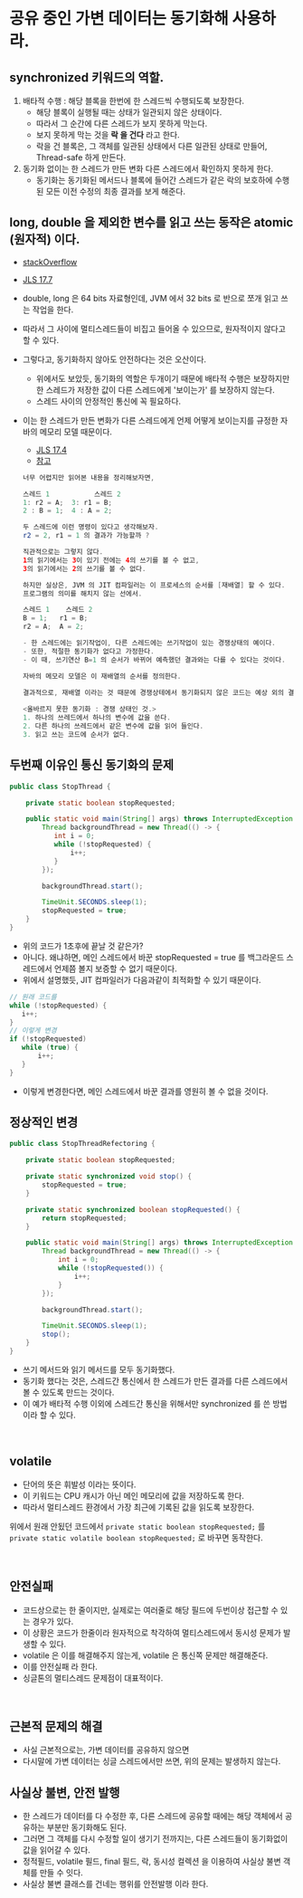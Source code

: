 # 공유 중인 가변 데이터는 동기화해 사용하라.

## synchronized 키워드의 역할.
 1. 배타적 수행 : 해당 블록을 한번에 한 스레드씩 수행되도록 보장한다.
    - 해당 블록이 실행될 때는 상태가 일관되지 않은 상태이다.
    - 따라서 그 순간에 다른 스레드가 보지 못하게 막는다.
    - 보지 못하게 막는 것을 **락 을 건다** 라고 한다.
    - 락을 건 블록은, 그 객체를 일관된 상태에서 다른 일관된 상태로 만들어, Thread-safe 하게 만든다.
 1. 동기화 없이는 한 스레드가 만든 변화 다른 스레드에서 확인하지 못하게 한다.
    - 동기화는 동기화된 메서드나 블록에 들어간 스레드가 같은 락의 보호하에 수행된 모든 이전 수정의 최종 결과를 보게 해준다.
    
## long, double 을 제외한 변수를 읽고 쓰는 동작은 atomic (원자적) 이다.
 - [stackOverflow](https://stackoverflow.com/questions/517532/writing-long-and-double-is-not-atomic-in-java/517539)
 - [JLS 17.7](https://docs.oracle.com/javase/specs/jls/se7/html/jls-17.html#jls-17.7)
 - double, long 은 64 bits 자료형인데, JVM 에서 32 bits 로 반으로 쪼개 읽고 쓰는 작업을 한다.
 - 따라서 그 사이에 멀티스레드들이 비집고 들어올 수 있으므로, 원자적이지 않다고 할 수 있다.
 
 - 그렇다고, 동기화하지 않아도 안전하다는 것은 오산이다.
    - 위에서도 보았듯, 동기화의 역할은 두개이기 때문에 배타적 수행은 보장하지만 한 스레드가 저장한 값이 다른 스레드에게 '보이는가' 를 보장하지 않는다.
    - 스레드 사이의 안정적인 통신에 꼭 필요하다.
   
 - 이는 한 스레드가 만든 변화가 다른 스레드에게 언제 어떻게 보이는지를 규정한 자바의 메모리 모델 때문이다.
    - [JLS 17.4](https://docs.oracle.com/javase/specs/jls/se7/html/jls-17.html#jls-17.4) 
    - [참고](https://medium.com/@qwefgh90/jsr-133-java-memory-model-faq-%EB%B2%88%EC%97%AD-128487aebc1e)
    ```java
    너무 어렵지만 읽어본 내용을 정리해보자면,
   
    스레드 1	        스레드 2
    1: r2 = A;	3: r1 = B;
    2 : B = 1;	4 : A = 2;
   
   두 스레드에 이런 명령이 있다고 생각해보자.
   r2 = 2, r1 = 1 의 결과가 가능할까 ?
   
   직관적으로는 그렇지 않다. 
   1의 읽기에서는 3이 있기 전에는 4의 쓰기를 볼 수 없고,
   3의 읽기에서는 2의 쓰기를 볼 수 없다.
   
   하지만 실상은, JVM 의 JIT 컴파일러는 이 프로세스의 순서를 [재배열] 할 수 있다.
   프로그램의 의미를 해치지 않는 선에서.
   
   스레드 1	스레드 2
   B = 1;	r1 = B;
   r2 = A;	A = 2;
   
   - 한 스레드에는 읽기작업이, 다른 스레드에는 쓰기작업이 있는 경쟁상태의 예이다.
   - 또한, 적절한 동기화가 없다고 가정한다.
   - 이 때, 쓰기연산 B=1 의 순서가 바뀌어 예측했던 결과와는 다를 수 있다는 것이다.
   
   자바의 메모리 모델은 이 재배열의 순서를 정의한다. 
   
   결과적으로, 재배열 이라는 것 때문에 경쟁상테에서 동기화되지 않은 코드는 예상 외의 결과를 낼 수 있는 것이다.
  
   <올바르지 못한 동기화 : 경쟁 상태인 것.>
   1. 하나의 쓰레드에서 하나의 변수에 값을 쓴다.
   2. 다른 하나의 쓰레드에서 같은 변수에 값을 읽어 들인다.
   3. 읽고 쓰는 코드에 순서가 없다.
   
    ```
## 두번째 이유인 통신 동기화의 문제

```java
public class StopThread {

    private static boolean stopRequested;

    public static void main(String[] args) throws InterruptedException {
        Thread backgroundThread = new Thread(() -> {
           int i = 0;
           while (!stopRequested) {
               i++;
           }
        });

        backgroundThread.start();

        TimeUnit.SECONDS.sleep(1);
        stopRequested = true;
    }
}
```

 - 위의 코드가 1초후에 끝날 것 같은가?
 - 아니다. 왜냐하면, 메인 스레드에서 바꾼 stopRequested = true 를 백그라운드 스레드에서 언제쯤 볼지 보증할 수 없기 때문이다.
 - 위에서 설명했듯, JIT 컴파일러가 다음과같이 최적화할 수 있기 때문이다.
 ```java
// 원래 코드를
while (!stopRequested) {
    i++;
}
// 이렇게 변경
if (!stopRequested)
    while (true) {
        i++;
    }
}
```
 - 이렇게 변경한다면, 메인 스레드에서 바꾼 결과를 영원히 볼 수 없을 것이다.


## 정상적인 변경

```java
public class StopThreadRefectoring {

    private static boolean stopRequested;

    private static synchronized void stop() {
        stopRequested = true;
    }

    private static synchronized boolean stopRequested() {
        return stopRequested;
    }

    public static void main(String[] args) throws InterruptedException {
        Thread backgroundThread = new Thread(() -> {
            int i = 0;
            while (!stopRequested()) {
                i++;
            }
        });

        backgroundThread.start();

        TimeUnit.SECONDS.sleep(1);
        stop();
    }
}
```
 - 쓰기 메서드와 읽기 메서드를 모두 동기화했다.
 - 동기화 했다는 것은, 스레드간 통신에서 한 스레드가 만든 결과를 다른 스레드에서 볼 수 있도록 만드는 것이다.
 - 이 예가 배타적 수행 이외에 스레드간 통신을 위해서만 synchronized 를 쓴 방법이라 할 수 있다.
 
 <br>
 
 
 ## volatile
  - 단어의 뜻은 휘발성 이라는 뜻이다.
  - 이 키워드는 CPU 캐시가 아닌 메인 메모리에 값을 저장하도록 한다.
  - 따라서 멀티스레드 환경에서 가장 최근에 기록된 값을 읽도록 보장한다.
  
  위에서 원래 안됬던 코드에서 `private static boolean stopRequested;` 를 `private static volatile boolean stopRequested;` 로 바꾸면 동작한다.
  
  
 <br>
 
 ## 안전실패
  - 코드상으로는 한 줄이지만, 실제로는 여러줄로 해당 필드에 두번이상 접근할 수 있는 경우가 있다.
  - 이 상황은 코드가 한줄이라 원자적으로 착각하여 멀티스레드에서 동시성 문제가 발생할 수 있다.
  - volatile 은 이를 해결해주지 않는게, volatile 은 통신쪽 문제만 해결해준다.
  - 이를 안전실패 라 한다.
  - 싱글톤의 멀티스레드 문제점이 대표적이다.
  
  
 <br>
 
## 근본적 문제의 해결
 - 사실 근본적으로는, 가변 데이터를 공유하지 않으면
 - 다시말에 가변 데이터는 싱글 스레드에서만 쓰면, 위의 문제는 발생하지 않는다.
 
## 사실상 불변, 안전 발행
 - 한 스레드가 데이터를 다 수정한 후, 다른 스레드에 공유할 때에는 해당 객체에서 공유하는 부분만 동기화해도 된다.
 - 그러면 그 객체를 다시 수정할 일이 생기기 전까지는, 다른 스레드들이 동기화없이 값을 읽어갈 수 있다.
 - 정적필드, volatile 필드, final 필드, 락, 동시성 컬렉션 을 이용하여 사실상 불변 객체를 만들 수 잇다.
 - 사실상 불변 클래스를 건네는 행위를 안전발행 이라 한다.